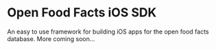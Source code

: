 # Open Food Facts iOS SDK
An easy to use framework for building iOS apps for the open food facts database.
More coming soon...
